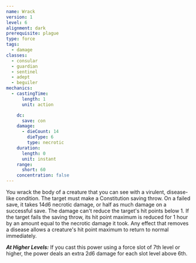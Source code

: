 ```yaml
---
name: Wrack
version: 1
level: 6
alignment: dark
prerequisite: plague
type: force
tags:
  - damage
classes:
  - consular
  - guardian
  - sentinel
  - adept
  - beguiler
mechanics:
  - castingTime:
      length: 1
      unit: action

    dc:
      save: con
    damage:
      - dieCount: 14
        dieType: 6
        type: necrotic
    duration:
      length: 0
      unit: instant
    range:
      short: 60
    concentration: false
---
```

You wrack the body of a creature that you can see with a virulent, disease-like condition. The target must make a Constitution saving throw. On a failed save, it takes 14d6 necrotic damage, or half as much damage on a successful save. The damage can't reduce the target's hit points below 1. If the target fails the saving throw, its hit point maximum is reduced for 1 hour by an amount equal to the necrotic damage it took. Any effect that removes a disease allows a creature's hit point maximum to return to normal immediately.

***__At Higher Levels__:*** If you cast this power using a force slot of 7th level or higher, the power deals an extra 2d6 damage for each slot level above 6th.
    